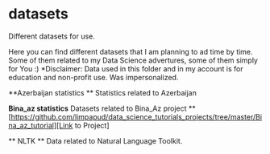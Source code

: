 # datasets
Different datasets for use.

Here you can find different datasets that I am planning to ad time by time. Some of them related to my Data Science advertures, some of them simply for You :)
*Disclaimer: Data used in this folder and in my account is for education and non-profit use. Was impersonalized.

**Azerbaijan statistics **
Statistics related to Azerbaijan

**Bina_az statistics**
Datasets related to Bina_Az project ** [https://github.com/limpapud/data_science_tutorials_projects/tree/master/Bina_az_tutorial][Link to Project]

** NLTK **
Data related to Natural Language Toolkit.
